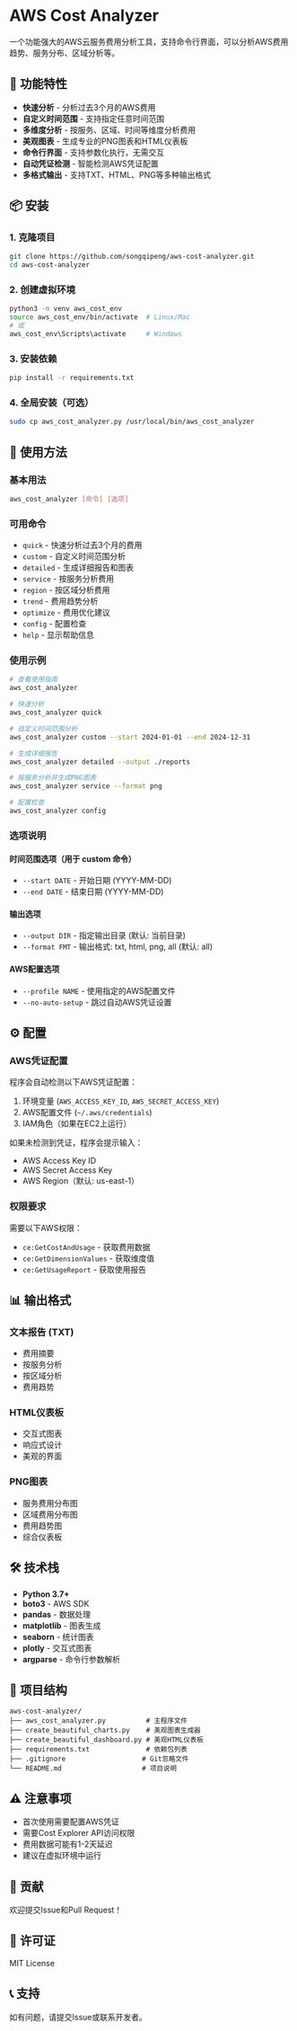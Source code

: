 # AWS Cost Analyzer

一个功能强大的AWS云服务费用分析工具，支持命令行界面，可以分析AWS费用趋势、服务分布、区域分析等。

## 🚀 功能特性

- **快速分析** - 分析过去3个月的AWS费用
- **自定义时间范围** - 支持指定任意时间范围
- **多维度分析** - 按服务、区域、时间等维度分析费用
- **美观图表** - 生成专业的PNG图表和HTML仪表板
- **命令行界面** - 支持参数化执行，无需交互
- **自动凭证检测** - 智能检测AWS凭证配置
- **多格式输出** - 支持TXT、HTML、PNG等多种输出格式

## 📦 安装

### 1. 克隆项目
```bash
git clone https://github.com/songqipeng/aws-cost-analyzer.git
cd aws-cost-analyzer
```

### 2. 创建虚拟环境
```bash
python3 -m venv aws_cost_env
source aws_cost_env/bin/activate  # Linux/Mac
# 或
aws_cost_env\Scripts\activate     # Windows
```

### 3. 安装依赖
```bash
pip install -r requirements.txt
```

### 4. 全局安装（可选）
```bash
sudo cp aws_cost_analyzer.py /usr/local/bin/aws_cost_analyzer
```

## 🔧 使用方法

### 基本用法
```bash
aws_cost_analyzer [命令] [选项]
```

### 可用命令
- `quick` - 快速分析过去3个月的费用
- `custom` - 自定义时间范围分析
- `detailed` - 生成详细报告和图表
- `service` - 按服务分析费用
- `region` - 按区域分析费用
- `trend` - 费用趋势分析
- `optimize` - 费用优化建议
- `config` - 配置检查
- `help` - 显示帮助信息

### 使用示例

```bash
# 查看使用指南
aws_cost_analyzer

# 快速分析
aws_cost_analyzer quick

# 自定义时间范围分析
aws_cost_analyzer custom --start 2024-01-01 --end 2024-12-31

# 生成详细报告
aws_cost_analyzer detailed --output ./reports

# 按服务分析并生成PNG图表
aws_cost_analyzer service --format png

# 配置检查
aws_cost_analyzer config
```

### 选项说明

#### 时间范围选项（用于 custom 命令）
- `--start DATE` - 开始日期 (YYYY-MM-DD)
- `--end DATE` - 结束日期 (YYYY-MM-DD)

#### 输出选项
- `--output DIR` - 指定输出目录 (默认: 当前目录)
- `--format FMT` - 输出格式: txt, html, png, all (默认: all)

#### AWS配置选项
- `--profile NAME` - 使用指定的AWS配置文件
- `--no-auto-setup` - 跳过自动AWS凭证设置

## ⚙️ 配置

### AWS凭证配置

程序会自动检测以下AWS凭证配置：

1. 环境变量 (`AWS_ACCESS_KEY_ID`, `AWS_SECRET_ACCESS_KEY`)
2. AWS配置文件 (`~/.aws/credentials`)
3. IAM角色（如果在EC2上运行）

如果未检测到凭证，程序会提示输入：
- AWS Access Key ID
- AWS Secret Access Key
- AWS Region（默认: us-east-1）

### 权限要求

需要以下AWS权限：
- `ce:GetCostAndUsage` - 获取费用数据
- `ce:GetDimensionValues` - 获取维度值
- `ce:GetUsageReport` - 获取使用报告

## 📊 输出格式

### 文本报告 (TXT)
- 费用摘要
- 按服务分析
- 按区域分析
- 费用趋势

### HTML仪表板
- 交互式图表
- 响应式设计
- 美观的界面

### PNG图表
- 服务费用分布图
- 区域费用分布图
- 费用趋势图
- 综合仪表板

## 🛠️ 技术栈

- **Python 3.7+**
- **boto3** - AWS SDK
- **pandas** - 数据处理
- **matplotlib** - 图表生成
- **seaborn** - 统计图表
- **plotly** - 交互式图表
- **argparse** - 命令行参数解析

## 📁 项目结构

```
aws-cost-analyzer/
├── aws_cost_analyzer.py          # 主程序文件
├── create_beautiful_charts.py    # 美观图表生成器
├── create_beautiful_dashboard.py # 美观HTML仪表板
├── requirements.txt              # 依赖包列表
├── .gitignore                   # Git忽略文件
└── README.md                    # 项目说明
```

## ⚠️ 注意事项

- 首次使用需要配置AWS凭证
- 需要Cost Explorer API访问权限
- 费用数据可能有1-2天延迟
- 建议在虚拟环境中运行

## 🤝 贡献

欢迎提交Issue和Pull Request！

## 📄 许可证

MIT License

## 📞 支持

如有问题，请提交Issue或联系开发者。
